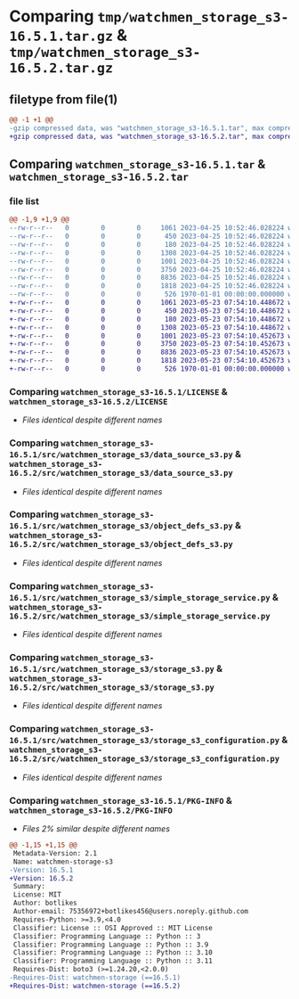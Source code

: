 # Comparing `tmp/watchmen_storage_s3-16.5.1.tar.gz` & `tmp/watchmen_storage_s3-16.5.2.tar.gz`

## filetype from file(1)

```diff
@@ -1 +1 @@
-gzip compressed data, was "watchmen_storage_s3-16.5.1.tar", max compression
+gzip compressed data, was "watchmen_storage_s3-16.5.2.tar", max compression
```

## Comparing `watchmen_storage_s3-16.5.1.tar` & `watchmen_storage_s3-16.5.2.tar`

### file list

```diff
@@ -1,9 +1,9 @@
--rw-r--r--   0        0        0     1061 2023-04-25 10:52:46.028224 watchmen_storage_s3-16.5.1/LICENSE
--rw-r--r--   0        0        0      450 2023-04-25 10:52:46.028224 watchmen_storage_s3-16.5.1/pyproject.toml
--rw-r--r--   0        0        0      180 2023-04-25 10:52:46.028224 watchmen_storage_s3-16.5.1/src/watchmen_storage_s3/__init__.py
--rw-r--r--   0        0        0     1308 2023-04-25 10:52:46.028224 watchmen_storage_s3-16.5.1/src/watchmen_storage_s3/data_source_s3.py
--rw-r--r--   0        0        0     1001 2023-04-25 10:52:46.028224 watchmen_storage_s3-16.5.1/src/watchmen_storage_s3/object_defs_s3.py
--rw-r--r--   0        0        0     3750 2023-04-25 10:52:46.028224 watchmen_storage_s3-16.5.1/src/watchmen_storage_s3/simple_storage_service.py
--rw-r--r--   0        0        0     8836 2023-04-25 10:52:46.028224 watchmen_storage_s3-16.5.1/src/watchmen_storage_s3/storage_s3.py
--rw-r--r--   0        0        0     1818 2023-04-25 10:52:46.028224 watchmen_storage_s3-16.5.1/src/watchmen_storage_s3/storage_s3_configuration.py
--rw-r--r--   0        0        0      526 1970-01-01 00:00:00.000000 watchmen_storage_s3-16.5.1/PKG-INFO
+-rw-r--r--   0        0        0     1061 2023-05-23 07:54:10.448672 watchmen_storage_s3-16.5.2/LICENSE
+-rw-r--r--   0        0        0      450 2023-05-23 07:54:10.448672 watchmen_storage_s3-16.5.2/pyproject.toml
+-rw-r--r--   0        0        0      180 2023-05-23 07:54:10.448672 watchmen_storage_s3-16.5.2/src/watchmen_storage_s3/__init__.py
+-rw-r--r--   0        0        0     1308 2023-05-23 07:54:10.448672 watchmen_storage_s3-16.5.2/src/watchmen_storage_s3/data_source_s3.py
+-rw-r--r--   0        0        0     1001 2023-05-23 07:54:10.452673 watchmen_storage_s3-16.5.2/src/watchmen_storage_s3/object_defs_s3.py
+-rw-r--r--   0        0        0     3750 2023-05-23 07:54:10.452673 watchmen_storage_s3-16.5.2/src/watchmen_storage_s3/simple_storage_service.py
+-rw-r--r--   0        0        0     8836 2023-05-23 07:54:10.452673 watchmen_storage_s3-16.5.2/src/watchmen_storage_s3/storage_s3.py
+-rw-r--r--   0        0        0     1818 2023-05-23 07:54:10.452673 watchmen_storage_s3-16.5.2/src/watchmen_storage_s3/storage_s3_configuration.py
+-rw-r--r--   0        0        0      526 1970-01-01 00:00:00.000000 watchmen_storage_s3-16.5.2/PKG-INFO
```

### Comparing `watchmen_storage_s3-16.5.1/LICENSE` & `watchmen_storage_s3-16.5.2/LICENSE`

 * *Files identical despite different names*

### Comparing `watchmen_storage_s3-16.5.1/src/watchmen_storage_s3/data_source_s3.py` & `watchmen_storage_s3-16.5.2/src/watchmen_storage_s3/data_source_s3.py`

 * *Files identical despite different names*

### Comparing `watchmen_storage_s3-16.5.1/src/watchmen_storage_s3/object_defs_s3.py` & `watchmen_storage_s3-16.5.2/src/watchmen_storage_s3/object_defs_s3.py`

 * *Files identical despite different names*

### Comparing `watchmen_storage_s3-16.5.1/src/watchmen_storage_s3/simple_storage_service.py` & `watchmen_storage_s3-16.5.2/src/watchmen_storage_s3/simple_storage_service.py`

 * *Files identical despite different names*

### Comparing `watchmen_storage_s3-16.5.1/src/watchmen_storage_s3/storage_s3.py` & `watchmen_storage_s3-16.5.2/src/watchmen_storage_s3/storage_s3.py`

 * *Files identical despite different names*

### Comparing `watchmen_storage_s3-16.5.1/src/watchmen_storage_s3/storage_s3_configuration.py` & `watchmen_storage_s3-16.5.2/src/watchmen_storage_s3/storage_s3_configuration.py`

 * *Files identical despite different names*

### Comparing `watchmen_storage_s3-16.5.1/PKG-INFO` & `watchmen_storage_s3-16.5.2/PKG-INFO`

 * *Files 2% similar despite different names*

```diff
@@ -1,15 +1,15 @@
 Metadata-Version: 2.1
 Name: watchmen-storage-s3
-Version: 16.5.1
+Version: 16.5.2
 Summary: 
 License: MIT
 Author: botlikes
 Author-email: 75356972+botlikes456@users.noreply.github.com
 Requires-Python: >=3.9,<4.0
 Classifier: License :: OSI Approved :: MIT License
 Classifier: Programming Language :: Python :: 3
 Classifier: Programming Language :: Python :: 3.9
 Classifier: Programming Language :: Python :: 3.10
 Classifier: Programming Language :: Python :: 3.11
 Requires-Dist: boto3 (>=1.24.20,<2.0.0)
-Requires-Dist: watchmen-storage (==16.5.1)
+Requires-Dist: watchmen-storage (==16.5.2)
```

